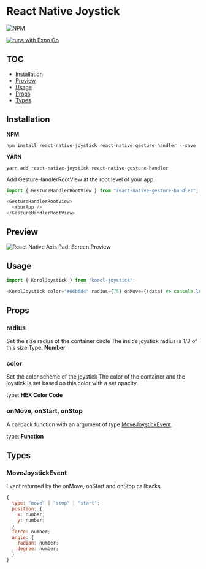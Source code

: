 # React Native Joystick

[![NPM](https://nodei.co/npm/@korsolutions/react-native-joystick.png)](https://nodei.co/npm/@korsolutions/react-native-joystick)

[![runs with Expo Go](https://img.shields.io/badge/Runs%20with%20Expo%20Go-4630EB.svg?style=flat-square&logo=EXPO&labelColor=f3f3f3&logoColor=000)](https://expo.io/client)

## TOC

- [Installation](#installation)
- [Preview](#preview)
- [Usage](#usage)
- [Props](#props)
- [Types](#types)

## Installation

**NPM**

```shell
npm install react-native-joystick react-native-gesture-handler --save
```

**YARN**

```shell
yarn add react-native-joystick react-native-gesture-handler
```

Add GestureHandlerRootView at the root level of your app.
```js
import { GestureHandlerRootView } from "react-native-gesture-handler";

<GestureHandlerRootView>
  <YourApp />
</GestureHandlerRootView>
```

## Preview

![React Native Axis Pad: Screen Preview](./assets/preview.gif)

## Usage

```js
import { KorolJoystick } from "korol-joystick";
```

```js
<KorolJoystick color="#06b6d4" radius={75} onMove={(data) => console.log(data)} />
```

## Props

### radius

Set the size radius of the container circle
The inside joystick radius is 1/3 of this size
Type: **Number**

### color

Set the color scheme of the joystick
The color of the container and the joystick is set based on this color with a set opacity.

type: **HEX Color Code**

### onMove, onStart, onStop

A callback function with an argument of type [MoveJoystickEvent](#MoveJoystickEvent).

type: **Function**

## Types

### MoveJoystickEvent

Event returned by the onMove, onStart and onStop callbacks.

```js
{
  type: "move" | "stop" | "start";
  position: {
    x: number;
    y: number;
  }
  force: number;
  angle: {
    radian: number;
    degree: number;
  }
}
```
